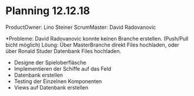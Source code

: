 # Planning 12.12.18  
ProductOwner: Lino Steiner ScrumMaster: David Radovanovic

*Probleme: David Radovanovic konnte keinen Branche erstellen. (Push/Pull bicht möglich)
 Löung: Über MasterBranche direkt Files hochladen, oder über Ronald Studer Datenbank Files hochladen.
 
 * Designe der Spieloberfläsche
 * Implementieren der Schiffe auf das Feld
 * Datenbank erstellen
 * Testing der Einzelnen Komponenten
 * Views auf Datenbank erstellen

